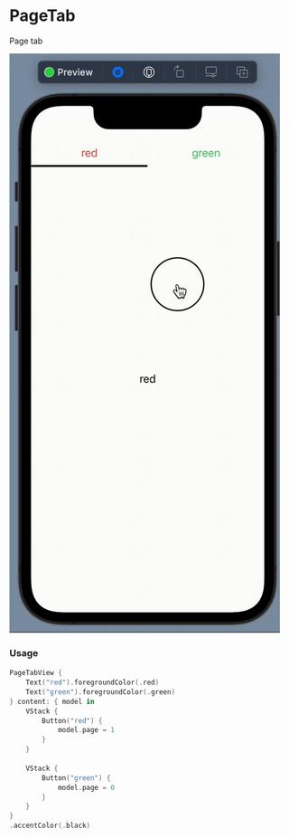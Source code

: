 # PageTab

Page tab

![111](./resource/demo.gif)

### Usage

```swift
PageTabView {
	Text("red").foregroundColor(.red)
	Text("green").foregroundColor(.green)
} content: { model in
	VStack {
		Button("red") {
			model.page = 1
		}
	}

	VStack {
		Button("green") {
			model.page = 0
		}
	}
}
.accentColor(.black)
```
